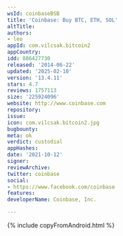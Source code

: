 ```yaml
---
wsId: coinbaseBSB
title: 'Coinbase: Buy BTC, ETH, SOL'
altTitle: 
authors:
- leo
appId: com.vilcsak.bitcoin2
appCountry: 
idd: 886427730
released: '2014-06-22'
updated: '2025-02-10'
version: '13.4.11'
stars: 4.7
reviews: 1757113
size: '225924096'
website: http://www.coinbase.com
repository: 
issue: 
icon: com.vilcsak.bitcoin2.jpg
bugbounty: 
meta: ok
verdict: custodial
appHashes: 
date: '2021-10-12'
signer: 
reviewArchive: 
twitter: coinbase
social:
- https://www.facebook.com/coinbase
features: 
developerName: Coinbase, Inc.

---
```


{% include copyFromAndroid.html %}
